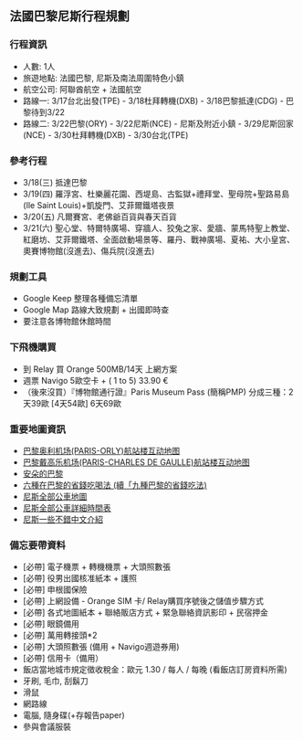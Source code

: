 
## 法國巴黎尼斯行程規劃

### 行程資訊

* 人數: 1人
* 旅遊地點: 法國巴黎, 尼斯及南法周圍特色小鎮
* 航空公司: 阿聯酋航空 + 法國航空
* 路線一: 3/17台北出發(TPE) - 3/18杜拜轉機(DXB) - 3/18巴黎抵達(CDG) - 巴黎待到3/22
* 路線二: 3/22巴黎(ORY) - 3/22尼斯(NCE) - 尼斯及附近小鎮 - 3/29尼斯回家(NCE) - 3/30杜拜轉機(DXB) - 3/30台北(TPE)

### 參考行程

* 3/18(三) 抵達巴黎
* 3/19(四) 羅浮宮、杜樂麗花園、西堤島、古監獄+禮拜堂、聖母院+聖路易島(Ile Saint Louis)+凱旋門、艾菲爾鐵塔夜景
* 3/20(五) 凡爾賽宮、老佛爺百貨與春天百貨
* 3/21(六) 聖心堂、特爾特廣場、穿牆人、狡兔之家、愛牆、蒙馬特聖上教堂、紅磨坊、艾菲爾鐵塔、全面啟動場景等、羅丹、戰神廣場、夏祐、大小皇宮、奧賽博物館(沒進去)、傷兵院(沒進去)


### 規劃工具

* Google Keep 整理各種備忘清單
* Google Map 路線大致規劃 + 出國即時查
* 要注意各博物館休館時間


### 下飛機購買

* 到 Relay 買 Orange 500MB/14天 上網方案
* 週票 Navigo 5歐空卡 + ( 1 to 5) 33.90 €
* （後來沒買）『博物館通行證』Paris Museum Pass (簡稱PMP)  分成三種：2天39歐 [4天54歐] 6天69歐

### 重要地圖資訊

* [巴黎奥利机场(PARIS-ORLY)航站楼互动地图](http://www.aeroportsdeparis.fr/en/passengers/access/paris-orly/terminals-map)
* [巴黎戴高乐机场(PARIS-CHARLES DE GAULLE)航站楼互动地图](http://www.aeroportsdeparis.fr/en/passengers/access/paris-charles-de-gaulle/terminals-map)
* [安朵的巴黎](http://www.ideesdeparis.com/home/)
* [六種在巴黎的省錢吃喝法 (續「九種巴黎的省錢吃法)](http://sara2011.pixnet.net/blog/post/81133426)
* [尼斯全部公車地圖](http://en.nice.aeroport.fr/Passengers/DIRECTIONS-PARKING/Gestion-Bus-et-Navettes/Bus-lines)
* [尼斯全部公車詳細時間表](http://www.lignesdazur.com/horaires_ligne/?rub_code=6&laction=all)
* [尼斯一些不錯中文介紹](http://www.eurotravel.idv.tw/forum/simple/index.php?t18574.html)

### 備忘要帶資料

* [必帶] 電子機票 + 轉機機票 + 大頭照數張
* [必帶] 役男出國核准紙本 + 護照
* [必帶] 申根國保險
* [必帶] 上網設備 - Orange SIM 卡/ Relay購買序號後之儲值步驟方式
* [必帶] 各式地圖紙本 + 聯絡販店方式 + 緊急聯絡資訊影印 + 民宿押金
* [必帶] 眼鏡備用
* [必帶] 萬用轉接頭*2
* [必帶] 大頭照數張 (備用 + Navigo週遊券用)
* [必帶] 信用卡（備用）
* 飯店當地城市規定徵收稅金：歐元 1.30 / 每人 / 每晚 (看飯店訂房資料所需)
* 牙刷, 毛巾, 刮鬍刀
* 滑鼠
* 網路線
* 電腦, 隨身碟(+存報告paper)
* 參與會議服裝

